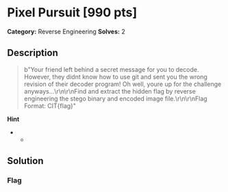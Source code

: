 # Pixel Pursuit [990 pts]

**Category:** Reverse Engineering
**Solves:** 2

## Description
>b"Your friend left behind a secret message for you to decode. However, they didnt know how to use git and sent you the wrong revision of their decoder program! Oh well, youre up for the challenge anyways...\r\n\r\nFind and extract the hidden flag by reverse engineering the stego binary and encoded image file.\r\n\r\nFlag Format: CIT{flag}"

**Hint**
* -

## Solution

### Flag

